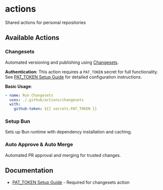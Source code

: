 # actions
Shared actions for personal repositories

## Available Actions

### Changesets
Automated versioning and publishing using [Changesets](https://github.com/changesets/changesets).

**Authentication**: This action requires a `PAT_TOKEN` secret for full functionality. See [PAT_TOKEN Setup Guide](./PAT_TOKEN_SETUP.md) for detailed configuration instructions.

**Basic Usage**:
```yaml
- name: Run Changesets
  uses: ./.github/actions/changesets
  with:
    github-token: ${{ secrets.PAT_TOKEN }}
```

### Setup Bun
Sets up Bun runtime with dependency installation and caching.

### Auto Approve & Auto Merge  
Automated PR approval and merging for trusted changes.

## Documentation

- [PAT_TOKEN Setup Guide](./PAT_TOKEN_SETUP.md) - Required for changesets action
